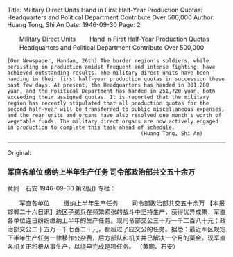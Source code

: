 Title: Military Direct Units Hand in First Half-Year Production Quotas: Headquarters and Political Department Contribute Over 500,000
Author: Huang Tong, Shi An
Date: 1946-09-30
Page: 2

　　Military Direct Units
　　Hand in First Half-Year Production Quotas
　　Headquarters and Political Department Contribute Over 500,000

    [Our Newspaper, Handan, 26th] The border region's soldiers, while persisting in production amidst frequent and intense fighting, have achieved outstanding results. The military direct units have been handing in their first half-year production quotas in succession these past few days. At present, the Headquarters has handed in 301,280 yuan, and the Political Department has handed in 251,720 yuan, both exceeding their assigned quotas. It is reported that the military region has recently stipulated that all production quotas for the second half-year will be transferred to public miscellaneous expenses, and the rear units and organs have also resolved one month's worth of vegetable funds. The military direct organs are now actively engaged in production to complete this task ahead of schedule.
                                               (Huang Tong, Shi An)



<hr /> 

Original: 


### 军直各单位  缴纳上半年生产任务  司令部政治部共交五十余万
黄同　石安
1946-09-30
第2版()
专栏：

　　军直各单位
　　缴纳上半年生产任务
　　司令部政治部共交五十余万
    【本报邯郸二十六日讯】边区子弟兵在频繁紧张的战斗中坚持生产，获得优异成果，军直各单位连日纷纷缴纳上半年的生产任务。现司令部交公三十万一千二百八十元；政治部交公二十五万一千七百二十元，都超过了应交公的任务。据悉：最近军区规定下半年生产任务一律移作公杂费，后方部队和机关并已解决一个月的菜金。现军直各机关正积极从事生产，以提早完成是项任务。
                                               （黄同、石安）
